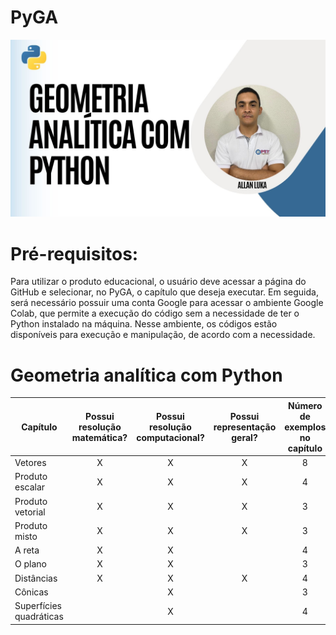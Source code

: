 # PyGA

![PyGA](https://github.com/Allan-Luka/PyGA/blob/main/.github/2.jpg?raw=true)

# Pré-requisitos:

Para utilizar o produto educacional, o usuário deve acessar a página do GitHub e selecionar, no PyGA, o capítulo que deseja executar. Em seguida, será necessário possuir uma conta Google para acessar o ambiente Google Colab, que permite a execução do código sem a necessidade de ter o Python instalado na máquina. Nesse ambiente, os códigos estão disponíveis para execução e manipulação, de acordo com a necessidade.

# Geometria analítica com Python
| Capítulo | Possui resolução<br> matemática?| Possui resolução <br> computacional? |Possui representação <br> geral? |Número de exemplos <br> no capítulo |
|---------------------|:---------:|:-----------:|:-----------------:|:-----------------:|
|Vetores | X | X | X |8|
|Produto escalar | X | X | X |4|
|Produto vetorial | X | X | X |3|
|Produto misto | X | X | X |3|
|A reta | X | X |  |4|
|O plano | X | X |  |3|
|Distâncias | X | X | X |4|
|Cônicas |  | X |  |3|
|Superfícies quadráticas |  | X |  |4|

